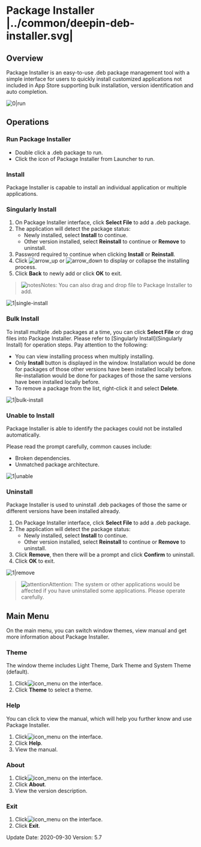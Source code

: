 # Package Installer |../common/deepin-deb-installer.svg|

## Overview

Package Installer is an easy-to-use .deb package management tool with a simple interface for users to quickly install customized applications not included in App Store supporting bulk installation, version identification and auto completion.  

![0|run](jpg/run.png)


## Operations

### Run Package Installer

- Double click a .deb package to run.
- Click the icon of Package Installer from Launcher to run. 

### Install

Package Installer is capable to install an individual application or multiple applications.

### Singularly Install

1. On Package Installer interface, click **Select File** to add a .deb package.
2. The application will detect the package status:
   - Newly installed, select **Install** to continue.
   - Other version installed, select **Reinstall** to continue or **Remove** to uninstall.
3. Password required to continue when clicking **Install** or **Reinstall**.
4. Click ![arrow_up](icon/arrow_up.svg) or ![arrow_down](icon/arrow_down.svg) to display or collapse the installing process.
5. Click **Back** to newly add or click **OK** to exit.


> ![notes](icon/notes.svg)Notes: You can also drag and drop file to Package Installer to add.

![1|single-install](jpg/single-install.png)

### Bulk Install

To install multiple .deb packages at a time, you can click **Select File** or drag files into Package Installer. Please refer to [Singularly Install](Singularly Install) for operation steps. Pay attention to the following:

- You can view installing process when multiply installing.
- Only **Install** button is displayed in the window. Installation would be done for packages of those other versions have been installed locally before. Re-installation would be done for packages of those the same versions have been installed locally before.
- To remove a package from the list, right-click it and select **Delete**. 

![1|bulk-install](jpg/bulk-install.png)

### Unable to Install

Package Installer is able to identify the packages could not be installed automatically.

Please read the prompt carefully, common causes include: 

- Broken dependencies.
- Unmatched package architecture.

![1|unable](jpg/unable.png)

### Uninstall

Package Installer is used to uninstall .deb packages of those the same or different versions have been installed already. 

1. On Package Installer interface, click **Select File** to add a .deb package.
2. The application will detect the package status:
   - Newly installed, select **Install** to continue.
   - Other version installed, select **Reinstall** to continue or **Remove** to uninstall.
3. Click **Remove**, then there will be a prompt and click **Confirm** to uninstall.
4. Click **OK** to exit.

![1|remove](jpg/remove.png)

> ![attention](icon/attention.svg)Attention: The system or other applications would be affected if you have uninstalled some applications. Please operate carefully. 

## Main Menu

On the main menu, you can switch window themes, view manual and get more information about Package Installer.

### Theme

The window theme includes Light Theme, Dark Theme and System Theme (default).

1.   Click![icon_menu](icon/icon_menu.svg) on the interface.
2.   Click **Theme** to select a theme.

### Help

You can click to view the manual, which will help you further know and use Package Installer.

1. Click![icon_menu](icon/icon_menu.svg) on the interface.
2. Click **Help**.
3. View the manual.

### About

1. Click![icon_menu](icon/icon_menu.svg) on the interface.
2. Click **About**.
3. View the version description.

### Exit

1. Click![icon_menu](icon/icon_menu.svg) on the interface.
2. Click **Exit**.

<div class="version-info"><span>Update Date: 2020-09-30</span><span> Version: 5.7</span></div>